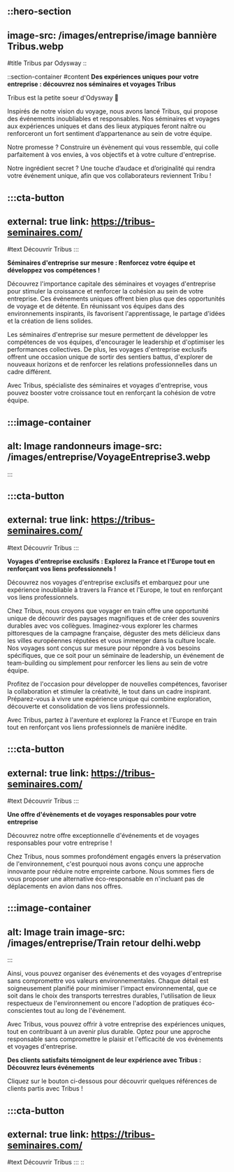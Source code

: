 ::hero-section
---
image-src: /images/entreprise/image bannière Tribus.webp
---
#title
Tribus par Odysway
::

::section-container
#content
**Des expériences uniques pour votre entreprise : découvrez nos séminaires et voyages Tribus**

Tribus est la petite soeur d'Odysway 🌱

Inspirés de notre vision du voyage, nous avons lancé Tribus, qui propose des événements inoubliables et responsables. Nos séminaires et voyages aux expériences uniques et dans des lieux atypiques feront naître ou renforceront un fort sentiment d’appartenance au sein de votre équipe.

Notre promesse ? Construire un évènement qui vous ressemble, qui colle parfaitement à vos envies, à vos objectifs et à votre culture d'entreprise.

Notre ingrédient secret ? Une touche d’audace et d’originalité qui rendra votre événement unique, afin que vos collaborateurs reviennent Tribu !

  :::cta-button
  ---
  external: true
  link: https://tribus-seminaires.com/
  ---
  #text
  Découvrir Tribus
  :::

**Séminaires d'entreprise sur mesure : Renforcez votre équipe et développez vos compétences !**

Découvrez l'importance capitale des séminaires et voyages d'entreprise pour stimuler la croissance et renforcer la cohésion au sein de votre entreprise. Ces événements uniques offrent bien plus que des opportunités de voyage et de détente. En réunissant vos équipes dans des environnements inspirants, ils favorisent l'apprentissage, le partage d'idées et la création de liens solides.

Les séminaires d'entreprise sur mesure permettent de développer les compétences de vos équipes, d'encourager le leadership et d'optimiser les performances collectives. De plus, les voyages d'entreprise exclusifs offrent une occasion unique de sortir des sentiers battus, d'explorer de nouveaux horizons et de renforcer les relations professionnelles dans un cadre différent.

Avec Tribus, spécialiste des séminaires et voyages d'entreprise, vous pouvez booster votre croissance tout en renforçant la cohésion de votre équipe.

  :::image-container
  ---
  alt: Image randonneurs
  image-src: /images/entreprise/VoyageEntreprise3.webp
  ---
  :::

  :::cta-button
  ---
  external: true
  link: https://tribus-seminaires.com/
  ---
  #text
  Découvrir Tribus
  :::

**Voyages d'entreprise exclusifs : Explorez la France et l'Europe tout en renforçant vos liens professionnels !**

Découvrez nos voyages d'entreprise exclusifs et embarquez pour une expérience inoubliable à travers la France et l'Europe, le tout en renforçant vos liens professionnels.

Chez Tribus, nous croyons que voyager en train offre une opportunité unique de découvrir des paysages magnifiques et de créer des souvenirs durables avec vos collègues. Imaginez-vous explorer les charmes pittoresques de la campagne française, déguster des mets délicieux dans les villes européennes réputées et vous immerger dans la culture locale. Nos voyages sont conçus sur mesure pour répondre à vos besoins spécifiques, que ce soit pour un séminaire de leadership, un événement de team-building ou simplement pour renforcer les liens au sein de votre équipe.

Profitez de l'occasion pour développer de nouvelles compétences, favoriser la collaboration et stimuler la créativité, le tout dans un cadre inspirant. Préparez-vous à vivre une expérience unique qui combine exploration, découverte et consolidation de vos liens professionnels.

Avec Tribus, partez à l'aventure et explorez la France et l'Europe en train tout en renforçant vos liens professionnels de manière inédite.

  :::cta-button
  ---
  external: true
  link: https://tribus-seminaires.com/
  ---
  #text
  Découvrir Tribus
  :::

**Une offre d'évènements et de voyages responsables pour votre entreprise**

Découvrez notre offre exceptionnelle d'événements et de voyages responsables pour votre entreprise !

Chez Tribus, nous sommes profondément engagés envers la préservation de l'environnement, c'est pourquoi nous avons conçu une approche innovante pour réduire notre empreinte carbone. Nous sommes fiers de vous proposer une alternative éco-responsable en n'incluant pas de déplacements en avion dans nos offres.

  :::image-container
  ---
  alt: Image train
  image-src: /images/entreprise/Train retour delhi.webp
  ---
  :::

Ainsi, vous pouvez organiser des événements et des voyages d'entreprise sans compromettre vos valeurs environnementales. Chaque détail est soigneusement planifié pour minimiser l'impact environnemental, que ce soit dans le choix des transports terrestres durables, l'utilisation de lieux respectueux de l'environnement ou encore l'adoption de pratiques éco-conscientes tout au long de l'événement.

Avec Tribus, vous pouvez offrir à votre entreprise des expériences uniques, tout en contribuant à un avenir plus durable. Optez pour une approche responsable sans compromettre le plaisir et l'efficacité de vos événements et voyages d'entreprise.

**Des clients satisfaits témoignent de leur expérience avec Tribus : Découvrez leurs événements**

Cliquez sur le bouton ci-dessous pour découvrir quelques références de clients partis avec Tribus !

  :::cta-button
  ---
  external: true
  link: https://tribus-seminaires.com/
  ---
  #text
  Découvrir Tribus
  :::
::
